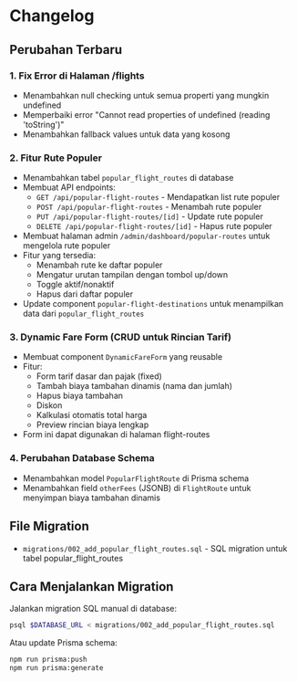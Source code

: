 # Changelog

## Perubahan Terbaru

### 1. Fix Error di Halaman /flights
- Menambahkan null checking untuk semua properti yang mungkin undefined
- Memperbaiki error "Cannot read properties of undefined (reading 'toString')"
- Menambahkan fallback values untuk data yang kosong

### 2. Fitur Rute Populer
- Menambahkan tabel `popular_flight_routes` di database
- Membuat API endpoints:
  - `GET /api/popular-flight-routes` - Mendapatkan list rute populer
  - `POST /api/popular-flight-routes` - Menambah rute populer
  - `PUT /api/popular-flight-routes/[id]` - Update rute populer
  - `DELETE /api/popular-flight-routes/[id]` - Hapus rute populer
- Membuat halaman admin `/admin/dashboard/popular-routes` untuk mengelola rute populer
- Fitur yang tersedia:
  - Menambah rute ke daftar populer
  - Mengatur urutan tampilan dengan tombol up/down
  - Toggle aktif/nonaktif
  - Hapus dari daftar populer
- Update component `popular-flight-destinations` untuk menampilkan data dari `popular_flight_routes`

### 3. Dynamic Fare Form (CRUD untuk Rincian Tarif)
- Membuat component `DynamicFareForm` yang reusable
- Fitur:
  - Form tarif dasar dan pajak (fixed)
  - Tambah biaya tambahan dinamis (nama dan jumlah)
  - Hapus biaya tambahan
  - Diskon
  - Kalkulasi otomatis total harga
  - Preview rincian biaya lengkap
- Form ini dapat digunakan di halaman flight-routes

### 4. Perubahan Database Schema
- Menambahkan model `PopularFlightRoute` di Prisma schema
- Menambahkan field `otherFees` (JSONB) di `FlightRoute` untuk menyimpan biaya tambahan dinamis

## File Migration
- `migrations/002_add_popular_flight_routes.sql` - SQL migration untuk tabel popular_flight_routes

## Cara Menjalankan Migration
Jalankan migration SQL manual di database:
```bash
psql $DATABASE_URL < migrations/002_add_popular_flight_routes.sql
```

Atau update Prisma schema:
```bash
npm run prisma:push
npm run prisma:generate
```
